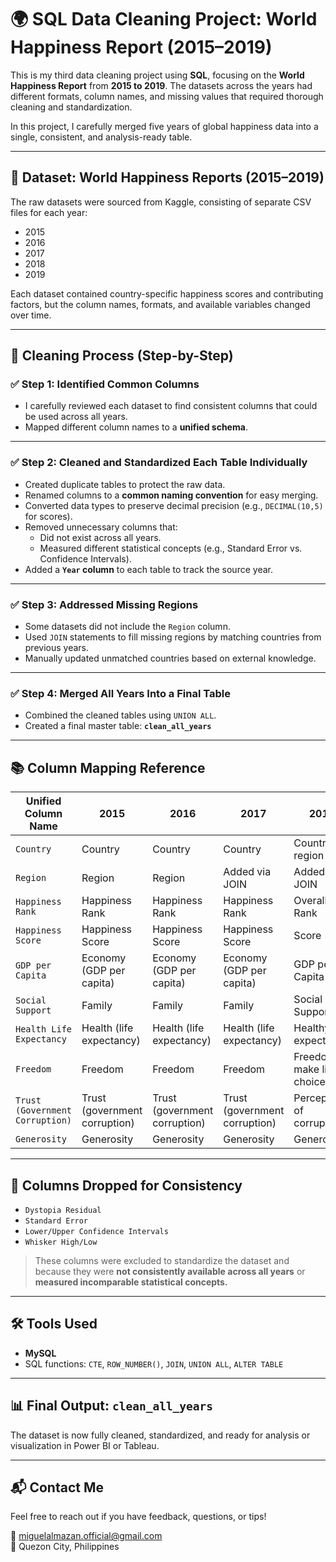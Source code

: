 # 🌍 SQL Data Cleaning Project: World Happiness Report (2015–2019)

This is my third data cleaning project using **SQL**, focusing on the **World Happiness Report** from **2015 to 2019**. The datasets across the years had different formats, column names, and missing values that required thorough cleaning and standardization.

In this project, I carefully merged five years of global happiness data into a single, consistent, and analysis-ready table.

---

## 📁 Dataset: World Happiness Reports (2015–2019)

The raw datasets were sourced from Kaggle, consisting of separate CSV files for each year:
- 2015
- 2016
- 2017
- 2018
- 2019

Each dataset contained country-specific happiness scores and contributing factors, but the column names, formats, and available variables changed over time.

---

## 🧽 Cleaning Process (Step-by-Step)

### ✅ Step 1: Identified Common Columns
- I carefully reviewed each dataset to find consistent columns that could be used across all years.
- Mapped different column names to a **unified schema**.

---

### ✅ Step 2: Cleaned and Standardized Each Table Individually
- Created duplicate tables to protect the raw data.
- Renamed columns to a **common naming convention** for easy merging.
- Converted data types to preserve decimal precision (e.g., `DECIMAL(10,5)` for scores).
- Removed unnecessary columns that:
  - Did not exist across all years.
  - Measured different statistical concepts (e.g., Standard Error vs. Confidence Intervals).
- Added a **`Year` column** to each table to track the source year.

---

### ✅ Step 3: Addressed Missing Regions
- Some datasets did not include the `Region` column.
- Used `JOIN` statements to fill missing regions by matching countries from previous years.
- Manually updated unmatched countries based on external knowledge.

---

### ✅ Step 4: Merged All Years Into a Final Table
- Combined the cleaned tables using `UNION ALL`.
- Created a final master table: **`clean_all_years`**

---

## 📚 Column Mapping Reference

| Unified Column Name           | 2015                          | 2016                               | 2017                          | 2018                         | 2019                         |
|--------------------------------|-------------------------------|------------------------------------|-------------------------------|------------------------------|------------------------------|
| `Country`                      | Country                       | Country                            | Country                       | Country or region            | Country or region            |
| `Region`                       | Region                        | Region                             | Added via JOIN                | Added via JOIN               | Added via JOIN               |
| `Happiness Rank`               | Happiness Rank                | Happiness Rank                     | Happiness Rank                | Overall Rank                 | Overall Rank                 |
| `Happiness Score`              | Happiness Score               | Happiness Score                    | Happiness Score               | Score                        | Score                        |
| `GDP per Capita`               | Economy (GDP per capita)      | Economy (GDP per capita)           | Economy (GDP per capita)      | GDP per Capita               | GDP per Capita               |
| `Social Support`               | Family                        | Family                             | Family                        | Social Support               | Social Support               |
| `Health Life Expectancy`       | Health (life expectancy)      | Health (life expectancy)           | Health (life expectancy)      | Healthy life expectancy      | Healthy life expectancy      |
| `Freedom`                      | Freedom                       | Freedom                            | Freedom                       | Freedom to make life choices | Freedom to make life choices |
| `Trust (Government Corruption)`| Trust (government corruption) | Trust (government corruption)      | Trust (government corruption) | Perceptions of corruption    | Perceptions of corruption    |
| `Generosity`                   | Generosity                    | Generosity                         | Generosity                    | Generosity                   | Generosity                   |

---

## 🚫 Columns Dropped for Consistency
- `Dystopia Residual`
- `Standard Error`
- `Lower/Upper Confidence Intervals`
- `Whisker High/Low`

> These columns were excluded to standardize the dataset and because they were **not consistently available across all years** or **measured incomparable statistical concepts.**

---

## 🛠️ Tools Used
- **MySQL**
- SQL functions: `CTE`, `ROW_NUMBER()`, `JOIN`, `UNION ALL`, `ALTER TABLE`

---

## 📊 Final Output: `clean_all_years`
The dataset is now fully cleaned, standardized, and ready for analysis or visualization in Power BI or Tableau.

---

## 📬 Contact Me
Feel free to reach out if you have feedback, questions, or tips!

📧 miguelalmazan.official@gmail.com  
📍 Quezon City, Philippines

